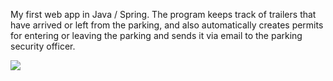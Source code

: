 My first web app in Java / Spring. The program keeps track of trailers that have arrived or left from the parking, and also automatically creates permits for entering or leaving the parking  and sends it via email to the parking security officer.

![](https://github.com/improger/trailerpark/blob/main/2020-10-13_16h14_23.gif)

